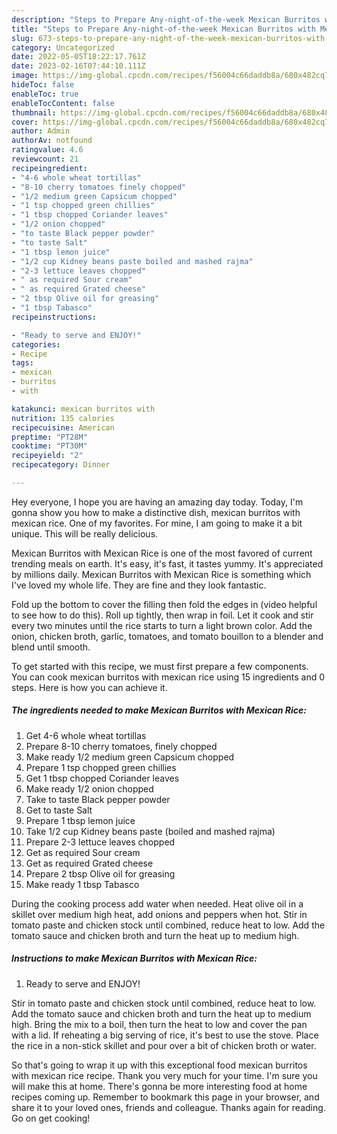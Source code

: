 ```yaml
---
description: "Steps to Prepare Any-night-of-the-week Mexican Burritos with Mexican Rice"
title: "Steps to Prepare Any-night-of-the-week Mexican Burritos with Mexican Rice"
slug: 673-steps-to-prepare-any-night-of-the-week-mexican-burritos-with-mexican-rice
category: Uncategorized
date: 2022-05-05T18:22:17.761Z
date: 2023-02-16T07:44:10.111Z
image: https://img-global.cpcdn.com/recipes/f56004c66daddb8a/680x482cq70/mexican-burritos-with-mexican-rice-recipe-main-photo.jpg
hideToc: false
enableToc: true
enableTocContent: false
thumbnail: https://img-global.cpcdn.com/recipes/f56004c66daddb8a/680x482cq70/mexican-burritos-with-mexican-rice-recipe-main-photo.jpg
cover: https://img-global.cpcdn.com/recipes/f56004c66daddb8a/680x482cq70/mexican-burritos-with-mexican-rice-recipe-main-photo.jpg
author: Admin
authorAv: notfound
ratingvalue: 4.6
reviewcount: 21
recipeingredient:
- "4-6 whole wheat tortillas"
- "8-10 cherry tomatoes finely chopped"
- "1/2 medium green Capsicum chopped"
- "1 tsp chopped green chillies"
- "1 tbsp chopped Coriander leaves"
- "1/2 onion chopped"
- "to taste Black pepper powder"
- "to taste Salt"
- "1 tbsp lemon juice"
- "1/2 cup Kidney beans paste boiled and mashed rajma"
- "2-3 lettuce leaves chopped"
- " as required Sour cream"
- " as required Grated cheese"
- "2 tbsp Olive oil for greasing"
- "1 tbsp Tabasco"
recipeinstructions:

- "Ready to serve and ENJOY!"
categories:
- Recipe
tags:
- mexican
- burritos
- with

katakunci: mexican burritos with 
nutrition: 135 calories
recipecuisine: American
preptime: "PT28M"
cooktime: "PT30M"
recipeyield: "2"
recipecategory: Dinner

---
```



Hey everyone, I hope you are having an amazing day today. Today, I'm gonna show you how to make a distinctive dish, mexican burritos with mexican rice. One of my favorites. For mine, I am going to make it a bit unique. This will be really delicious.

Mexican Burritos with Mexican Rice is one of the most favored of current trending meals on earth. It's easy, it's fast, it tastes yummy. It's appreciated by millions daily. Mexican Burritos with Mexican Rice is something which I've loved my whole life. They are fine and they look fantastic.

Fold up the bottom to cover the filling then fold the edges in (video helpful to see how to do this). Roll up tightly, then wrap in foil. Let it cook and stir every two minutes until the rice starts to turn a light brown color. Add the onion, chicken broth, garlic, tomatoes, and tomato bouillon to a blender and blend until smooth.


To get started with this recipe, we must first prepare a few components. You can cook mexican burritos with mexican rice using 15 ingredients and 0 steps. Here is how you can achieve it.

<!--inarticleads1-->

##### The ingredients needed to make Mexican Burritos with Mexican Rice:

1. Get 4-6 whole wheat tortillas
1. Prepare 8-10 cherry tomatoes, finely chopped
1. Make ready 1/2 medium green Capsicum chopped
1. Prepare 1 tsp chopped green chillies
1. Get 1 tbsp chopped Coriander leaves
1. Make ready 1/2 onion chopped
1. Take to taste Black pepper powder
1. Get to taste Salt
1. Prepare 1 tbsp lemon juice
1. Take 1/2 cup Kidney beans paste (boiled and mashed rajma)
1. Prepare 2-3 lettuce leaves chopped
1. Get  as required Sour cream
1. Get  as required Grated cheese
1. Prepare 2 tbsp Olive oil for greasing
1. Make ready 1 tbsp Tabasco


During the cooking process add water when needed. Heat olive oil in a skillet over medium high heat, add onions and peppers when hot. Stir in tomato paste and chicken stock until combined, reduce heat to low. Add the tomato sauce and chicken broth and turn the heat up to medium high. 

<!--inarticleads2-->

##### Instructions to make Mexican Burritos with Mexican Rice:


1. Ready to serve and ENJOY!

Stir in tomato paste and chicken stock until combined, reduce heat to low. Add the tomato sauce and chicken broth and turn the heat up to medium high. Bring the mix to a boil, then turn the heat to low and cover the pan with a lid. If reheating a big serving of rice, it&#39;s best to use the stove. Place the rice in a non-stick skillet and pour over a bit of chicken broth or water. 

So that's going to wrap it up with this exceptional food mexican burritos with mexican rice recipe. Thank you very much for your time. I'm sure you will make this at home. There's gonna be more interesting food at home recipes coming up. Remember to bookmark this page in your browser, and share it to your loved ones, friends and colleague. Thanks again for reading. Go on get cooking!
